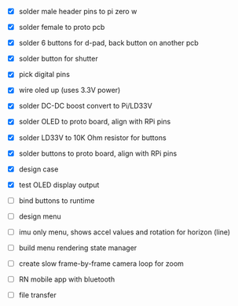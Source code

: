 - [x] solder male header pins to pi zero w
- [x] solder female to proto pcb
- [x] solder 6 buttons for d-pad, back button on another pcb
- [x] solder button for shutter
- [x] pick digital pins
- [x] wire oled up (uses 3.3V power)

- [x] solder DC-DC boost convert to Pi/LD33V
- [x] solder OLED to proto board, align with RPi pins
- [x] solder LD33V to 10K Ohm resistor for buttons
- [x] solder buttons to proto board, align with RPi pins

- [x] design case

- [x] test OLED display output
- [ ] bind buttons to runtime
- [ ] design menu
- [ ] imu only menu, shows accel values and rotation for horizon (line)
- [ ] build menu rendering state manager
- [ ] create slow frame-by-frame camera loop for zoom

- [ ] RN mobile app with bluetooth
- [ ] file transfer
